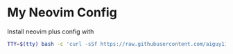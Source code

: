# My Neovim Config
Install neovim plus config with

```bash
TTY=$(tty) bash -c 'curl -sSf https://raw.githubusercontent.com/aiguy110/nvim-config/main/install.sh | bash -s'
```
